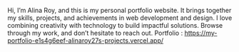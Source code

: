 

Hi, I’m Alina Roy, and this is my personal portfolio website. It brings together my skills, projects, and achievements in web development and design. I love combining creativity with technology to build impactful solutions. Browse through my work, and don’t hesitate to reach out.
Portfolio : https://my-portfolio-e1s4g6eef-alinaroy27s-projects.vercel.app/

